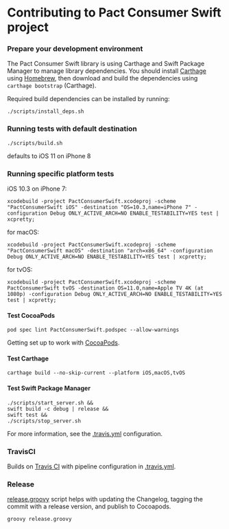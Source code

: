 # Contributing to Pact Consumer Swift project

### Prepare your development environment
The Pact Consumer Swift library is using Carthage and Swift Package Manager to manage library dependencies. You should install [Carthage](https://github.com/Carthage/Carthage) using [Homebrew](https://brew.sh), then download and build the dependencies using `carthage bootstrap` (Carthage).

Required build dependencies can be installed by running:
```
./scripts/install_deps.sh
```

### Running tests with default destination
```
./scripts/build.sh
```
defaults to iOS 11 on iPhone 8

### Running specific platform tests
iOS 10.3 on iPhone 7:
```
xcodebuild -project PactConsumerSwift.xcodeproj -scheme "PactConsumerSwift iOS" -destination "OS=10.3,name=iPhone 7" -configuration Debug ONLY_ACTIVE_ARCH=NO ENABLE_TESTABILITY=YES test | xcpretty;
```

for macOS:
```
xcodebuild -project PactConsumerSwift.xcodeproj -scheme "PactConsumerSwift macOS" -destination "arch=x86_64" -configuration Debug ONLY_ACTIVE_ARCH=NO ENABLE_TESTABILITY=YES test | xcpretty;
```

for tvOS:
```
xcodebuild -project PactConsumerSwift.xcodeproj -scheme PactConsumerSwift tvOS -destination OS=11.0,name=Apple TV 4K (at 1080p) -configuration Debug ONLY_ACTIVE_ARCH=NO ENABLE_TESTABILITY=YES test | xcpretty;
```

#### Test CocoaPods
```
pod spec lint PactConsumerSwift.podspec --allow-warnings
```

Getting set up to work with [CocoaPods](https://guides.cocoapods.org/making/getting-setup-with-trunk.html).

#### Test Carthage
```
carthage build --no-skip-current --platform iOS,macOS,tvOS
```

#### Test Swift Package Manager
```
./scripts/start_server.sh &&
swift build -c debug | release &&
swift test &&
./scripts/stop_server.sh
```
For more information, see the [.travis.yml](/.travis.yml) configuration.

### TravisCI
Builds on [Travis CI](https://travis-ci.org/DiUS/pact-consumer-swift/) with pipeline configuration in [.travis.yml](/.travis.yml).

### Release
[release.groovy](/release.groovy) script helps with updating the Changelog, tagging the commit with a release version, and publish to Cocoapods.
```
groovy release.groovy
```
